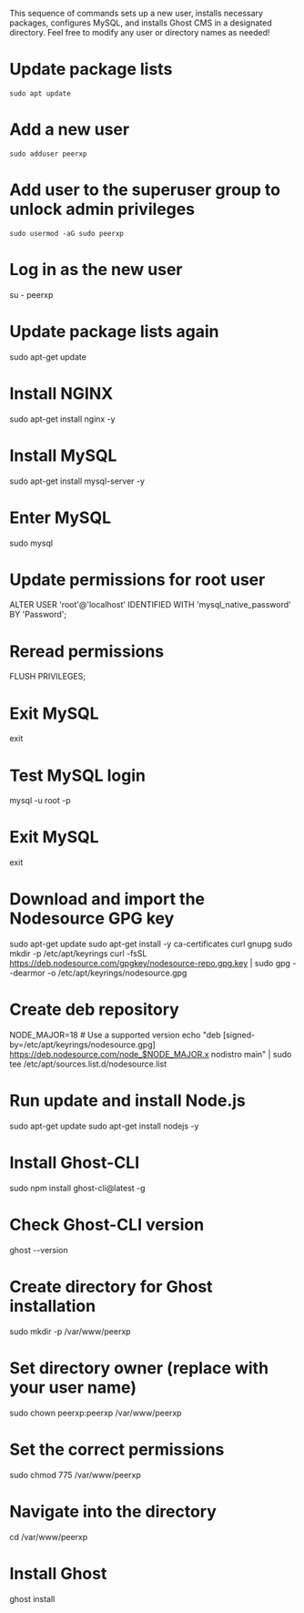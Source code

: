 This sequence of commands sets up a new user, installs necessary packages, configures MySQL, and installs Ghost CMS in a designated directory. Feel free to modify any user or directory names as needed!


# Update package lists
```
sudo apt update 
```
# Add a new user
```
sudo adduser peerxp
```
# Add user to the superuser group to unlock admin privileges
```
sudo usermod -aG sudo peerxp
```
# Log in as the new user

su - peerxp

# Update package lists again
sudo apt-get update

# Install NGINX
sudo apt-get install nginx -y

# Install MySQL
sudo apt-get install mysql-server -y

# Enter MySQL
sudo mysql

# Update permissions for root user
ALTER USER 'root'@'localhost' IDENTIFIED WITH 'mysql_native_password' BY 'Password';

# Reread permissions
FLUSH PRIVILEGES;

# Exit MySQL
exit

# Test MySQL login
mysql -u root -p

# Exit MySQL
exit

# Download and import the Nodesource GPG key
sudo apt-get update
sudo apt-get install -y ca-certificates curl gnupg
sudo mkdir -p /etc/apt/keyrings
curl -fsSL https://deb.nodesource.com/gpgkey/nodesource-repo.gpg.key | sudo gpg --dearmor -o /etc/apt/keyrings/nodesource.gpg

# Create deb repository
NODE_MAJOR=18 # Use a supported version
echo "deb [signed-by=/etc/apt/keyrings/nodesource.gpg] https://deb.nodesource.com/node_$NODE_MAJOR.x nodistro main" | sudo tee /etc/apt/sources.list.d/nodesource.list

# Run update and install Node.js
sudo apt-get update
sudo apt-get install nodejs -y

# Install Ghost-CLI
sudo npm install ghost-cli@latest -g

# Check Ghost-CLI version
ghost --version

# Create directory for Ghost installation
sudo mkdir -p /var/www/peerxp

# Set directory owner (replace <user> with your user name)
sudo chown peerxp:peerxp /var/www/peerxp

# Set the correct permissions
sudo chmod 775 /var/www/peerxp

# Navigate into the directory
cd /var/www/peerxp

# Install Ghost
ghost install
